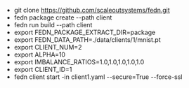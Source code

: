 - git clone https://github.com/scaleoutsystems/fedn.git
- fedn package create --path client
- fedn run build --path client
- export FEDN_PACKAGE_EXTRACT_DIR=package
- export FEDN_DATA_PATH=./data/clients/1/mnist.pt
- export CLIENT_NUM=2
- export ALPHA=10
- export IMBALANCE_RATIOS=1.0,1.0,1.0,1.0,1.0
- export CLIENT_ID=1
- fedn client start -in client1.yaml --secure=True --force-ssl
